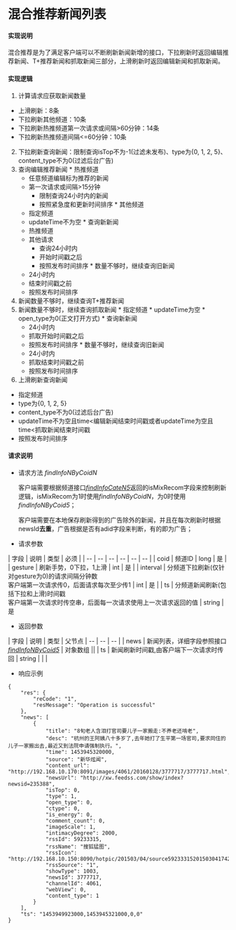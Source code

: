 # 混合推荐新闻列表

#### **实现说明**  

混合推荐是为了满足客户端可以不断刷新新闻新增的接口，下拉刷新时返回编辑推荐新闻、T+推荐新闻和抓取新闻三部分，上滑刷新时返回编辑新闻和抓取新闻。

#### **实现逻辑**
1. 计算请求应获取新闻数量
  * 上滑刷新：8条
  * 下拉刷新其他频道：10条
  * 下拉刷新热推频道第一次请求或间隔>60分钟：14条
  * 下拉刷新热推频道间隔<=60分钟：10条
2. 下拉刷新查询新闻：限制查询isTop不为-1(过滤未发布)、type为{0, 1, 2, 5}、content_type不为0(过滤后台广告)
  1. 查询编辑推荐新闻
    * 热推频道
        * 任意频道编辑标为推荐的新闻
        * 第一次请求或间隔>15分钟
          * 限制查询24小时内的新闻
          * 按照紧急度和更新时间排序
    * 其他频道
        * 指定频道
        * updateTime不为空
    * 查询新新闻
        * 热推频道
        * 其他请求
          * 查询24小时内
          * 开始时间戳之后
          * 按照发布时间排序
    * 数量不够时，继续查询旧新闻
        * 24小时内
        * 结束时间戳之前
        * 按照发布时间排序
  2. 新闻数量不够时，继续查询T+推荐新闻
  3. 新闻数量不够时，继续查询抓取新闻
    * 指定频道
    * updateTime为空
    * open_type为0(正文打开方式)
    * 查询新新闻
        * 24小时内
        * 抓取开始时间戳之后
        * 按照发布时间排序
    * 数量不够时，继续查询旧新闻
        * 24小时内
        * 抓取结束时间戳之前
        * 按照发布时间排序
3. 上滑刷新查询新闻
  * 指定频道
  * type为{0, 1, 2, 5}
  * content_type不为0(过滤后台广告)
  * updateTime不为空且time<编辑新闻结束时间戳或者updateTime为空且time<抓取新闻结束时间戳
  * 按照发布时间排序
   
#### **请求说明**

* 请求方法 *findInfoNByCoidN*

    客户端需要根据频道接口[*findInfoCateN5*](findInfoCateN5.html)返回的isMixRecom字段来控制刷新逻辑，isMixRecom为1时使用*findInfoNByCoidN*，为0时使用*findInfoNByCoid5*；
    
    客户端需要在本地保存刷新得到的广告除外的新闻，并且在每次刷新时根据newsId**去重**，广告根据是否有adid字段来判断，有的即为广告；

* 请求参数

| 字段 | 说明 | 类型 | 必须 |
| -- | -- | -- | -- | -- | -- |
| coid | 频道ID | long | 是 |
| gesture | 刷新手势，0下拉，1上滑 | int | 是 |
| interval | 分频道下拉刷新(仅针对gesture为0)的请求间隔分钟数<br>客户端第一次请求传0，后面请求每次至少传1 | int  | 是 | 
| ts | 分频道新闻刷新(包括下拉和上滑)时间戳<br>客户端第一次请求时传空串，后面每一次请求使用上一次请求返回的值 | string | 是

* 返回参数

| 字段 | 说明 | 类型 | 父节点
| -- | -- | -- |
| news | 新闻列表，详细字段参照接口[*findInfoNByCoid5*](findInfoNByCoid5.html) | 对象数组 ||
| ts | 新闻刷新时间戳,由客户端下一次请求时传回 | string | | |

* 响应示例

```
{
    "res": {
        "reCode": "1", 
        "resMessage": "Operation is successful"
    }, 
    "news": [
        {
            "title": "8旬老人含泪打官司要儿子一家搬走:不养老还啃老", 
            "desc": "杭州的王阿姨八十多岁了,去年她打了生平第一场官司,要求同住的儿子一家搬出去,最近又到法院申请强制执行。", 
            "time": 1453945320000, 
            "source": "新华炫闻", 
            "content_url": "http://192.168.10.170:8091/images/4061/20160128/3777717/3777717.html", 
            "newsUrl": "http://xw.feedss.com/show/index?newsid=235388", 
            "isTop": 0, 
            "type": 1, 
            "open_type": 0, 
            "ctype": 0, 
            "is_energy": 0, 
            "comment_count": 0, 
            "imageScale": 1, 
            "intimacyDegree": 2000, 
            "rssId": 59233315, 
            "rssName": "搜狐猛图", 
            "rssIcon": "http://192.168.10.150:8090/hotpic/201503/04/source5923331520150304174215.jpg", 
            "rssSource": "1", 
            "showType": 1003, 
            "newsId": 3777717, 
            "channelId": 4061, 
            "webView": 0, 
            "content_type": 1
        }
    ], 
    "ts": "1453949923000,1453945321000,0,0"
}
```





